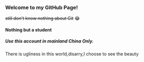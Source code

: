 ### Welcome to my GitHub Page!
~~still don't know nothing about Git~~ 😂 <br>
#### Nothing but a student
##### Use this account in mainland China Only.
There is ugliness in this world,disarry,I choose to see the beauty
<!---
nicecitizen/nicecitizen is a ✨ special ✨ repository because its `README.md` (this file) appears on your GitHub profile.
You can click the Preview link to take a look at your changes.
--->
